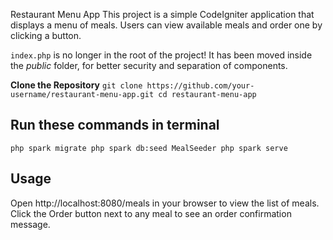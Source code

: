 Restaurant Menu App
This project is a simple CodeIgniter application that displays a menu of meals. Users can view available meals and order one by clicking a button.

`index.php` is no longer in the root of the project! It has been moved inside the *public* folder,
for better security and separation of components.



**Clone the Repository** 
`git clone https://github.com/your-username/restaurant-menu-app.git
cd restaurant-menu-app`


## Run these commands in terminal

`
php spark migrate
php spark db:seed MealSeeder
php spark serve
`

## Usage
Open http://localhost:8080/meals in your browser to view the list of meals.
Click the Order button next to any meal to see an order confirmation message.
